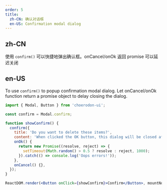 ```yaml
---
order: 5
title:
  zh-CN: 确认对话框
  en-US: Confirmation modal dialog
---
```


## zh-CN

使用 `confirm()` 可以快捷地弹出确认框。onCancel/onOk 返回 promise 可以延迟关闭

## en-US

To use `confirm()` to popup confirmation modal dialog. Let onCancel/onOk function return a promise object to delay closing the dialog.

```jsx
import { Modal, Button } from 'choerodon-ui';

const confirm = Modal.confirm;

function showConfirm() {
  confirm({
    title: 'Do you want to delete these items?',
    content: 'When clicked the OK button, this dialog will be closed after 1 second',
    onOk() {
      return new Promise((resolve, reject) => {
        setTimeout(Math.random() > 0.5 ? resolve : reject, 1000);
      }).catch(() => console.log('Oops errors!'));
    },
    onCancel() {},
  });
}

ReactDOM.render(<Button onClick={showConfirm}>Confirm</Button>, mountNode);
```
